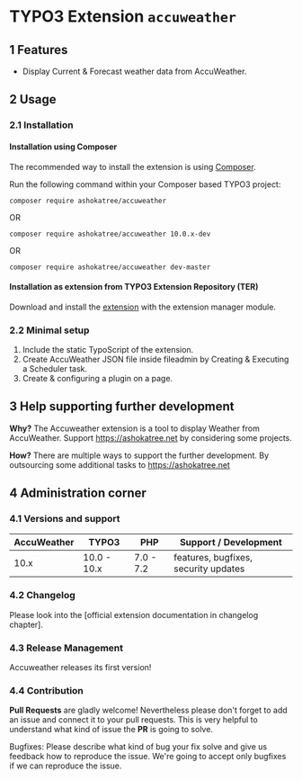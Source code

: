 # TYPO3 Extension `accuweather`

## 1 Features

* Display Current & Forecast weather data from AccuWeather.

## 2 Usage

### 2.1 Installation

#### Installation using Composer

The recommended way to install the extension is using [Composer][2].

Run the following command within your Composer based TYPO3 project:

```
composer require ashokatree/accuweather
```
OR
```
composer require ashokatree/accuweather 10.0.x-dev
```
OR
```
composer require ashokatree/accuweather dev-master
```

#### Installation as extension from TYPO3 Extension Repository (TER)

Download and install the [extension][3] with the extension manager module.

### 2.2 Minimal setup

1) Include the static TypoScript of the extension.
2) Create AccuWeather JSON file inside fileadmin by Creating & Executing a Scheduler task.
3) Create & configuring a plugin on a page.

## 3 Help supporting further development

**Why?** The Accuweather extension is a tool to display Weather from AccuWeather. Support https://ashokatree.net by considering some projects.

**How?** There are multiple ways to support the further development. By outsourcing some additional tasks to https://ashokatree.net

## 4 Administration corner

### 4.1 Versions and support

| AccuWeather | TYPO3       | PHP       | Support / Development                   |
| ----------- | ----------- | ----------|---------------------------------------- |
| 10.x        | 10.0 - 10.x | 7.0 - 7.2 | features, bugfixes, security updates    |

### 4.2 Changelog

Please look into the [official extension documentation in changelog chapter].

### 4.3 Release Management

Accuweather releases its first version!

### 4.4 Contribution

**Pull Requests** are gladly welcome! Nevertheless please don't forget to add an issue and connect it to your pull requests. This
is very helpful to understand what kind of issue the **PR** is going to solve.

Bugfixes: Please describe what kind of bug your fix solve and give us feedback how to reproduce the issue. We're going
to accept only bugfixes if we can reproduce the issue.


[1]: https://ashokatree.net/typo3-extensions/accuweather/
[2]: https://getcomposer.org/
[3]: https://extensions.typo3.org/extension/accuweather
[4]: https://docs.typo3.org/p/accuweather/master/en-us/Misc/Changelog/Index.html
[5]: https://github.com/nirmalyamondal/accuweather/
